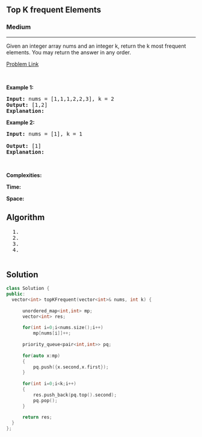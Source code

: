 <h2>Top K frequent Elements</h2>
<h3>Medium</h3><hr>
<div><p>
  
Given an integer array nums and an integer k, return the k most frequent elements. You may return the answer in any order.
 
</p>


[Problem Link](https://leetcode.com/problems/top-k-frequent-elements/)

<p>&nbsp;</p>
<p><strong>Example 1:</strong></p>

      
 
<pre><strong>Input:</strong> nums = [1,1,1,2,2,3], k = 2
<strong>Output:</strong> [1,2]
<strong>Explanation:</strong> 
</pre>

<p><strong>Example 2:</strong></p>

<pre><strong>Input:</strong> nums = [1], k = 1
     
<strong>Output:</strong> [1] 
<strong>Explanation:</strong> 
</pre>

<p>&nbsp;</p>
<p><strong>Complexities:</strong></p>
<strong>Time:</strong> 
  
<strong>Space:</strong> 
  <h2> Algorithm </h2>
 <pre>
  1. 
  2.
  3. 
  4. 
  </pre>
  <h2> Solution </h2>
  
  ``` c++ 
  class Solution {
public:
    vector<int> topKFrequent(vector<int>& nums, int k) {
        
        unordered_map<int,int> mp;
        vector<int> res;
        
        for(int i=0;i<nums.size();i++)
            mp[nums[i]]++;
        
        priority_queue<pair<int,int>> pq;
        
        for(auto x:mp)
        {
            pq.push({x.second,x.first});
        }
        
        for(int i=0;i<k;i++)
        {
            res.push_back(pq.top().second);
            pq.pop();
        }
            
        return res;    
    }
};
  ```
</div>

